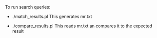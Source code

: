 
To run search queries:
- ./match_results.pl 
This generates mr.txt

- ./compare_results.pl
This reads mr.txt an compares it to the expected result
